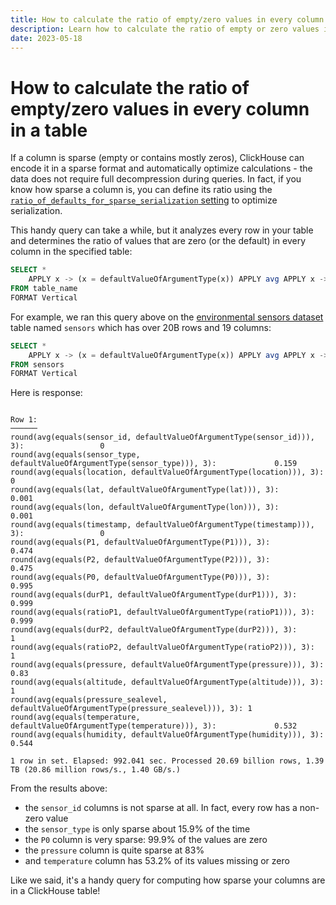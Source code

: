 ```yaml
---
title: How to calculate the ratio of empty/zero values in every column in a table
description: Learn how to calculate the ratio of empty or zero values in every column of a ClickHouse table to optimize sparse column serialization.
date: 2023-05-18
---
```


# How to calculate the ratio of empty/zero values in every column in a table

If a column is sparse (empty or contains mostly zeros), ClickHouse can encode it in a sparse format and automatically optimize calculations - the data does not require full decompression during queries. In fact, if you know how sparse a column is, you can define its ratio using the [`ratio_of_defaults_for_sparse_serialization` setting](https://clickhouse.com/docs/en/operations/settings/merge-tree-settings#ratio_of_defaults_for_sparse_serialization) to optimize serialization.

<!-- truncate -->

This handy query can take a while, but it analyzes every row in your table and determines the ratio of values that are zero (or the default) in every column in the specified table:

```sql
SELECT *
    APPLY x -> (x = defaultValueOfArgumentType(x)) APPLY avg APPLY x -> round(x, 3)
FROM table_name
FORMAT Vertical
```

For example, we ran this query above on the [environmental sensors dataset](https://clickhouse.com/docs/en/getting-started/example-datasets/environmental-sensors) table named `sensors` which has over 20B rows and 19 columns:

```sql
SELECT *
    APPLY x -> (x = defaultValueOfArgumentType(x)) APPLY avg APPLY x -> round(x, 3)
FROM sensors
FORMAT Vertical
```

Here is response:

```response

Row 1:
──────
round(avg(equals(sensor_id, defaultValueOfArgumentType(sensor_id))), 3):                 0
round(avg(equals(sensor_type, defaultValueOfArgumentType(sensor_type))), 3):             0.159
round(avg(equals(location, defaultValueOfArgumentType(location))), 3):                   0
round(avg(equals(lat, defaultValueOfArgumentType(lat))), 3):                             0.001
round(avg(equals(lon, defaultValueOfArgumentType(lon))), 3):                             0.001
round(avg(equals(timestamp, defaultValueOfArgumentType(timestamp))), 3):                 0
round(avg(equals(P1, defaultValueOfArgumentType(P1))), 3):                               0.474
round(avg(equals(P2, defaultValueOfArgumentType(P2))), 3):                               0.475
round(avg(equals(P0, defaultValueOfArgumentType(P0))), 3):                               0.995
round(avg(equals(durP1, defaultValueOfArgumentType(durP1))), 3):                         0.999
round(avg(equals(ratioP1, defaultValueOfArgumentType(ratioP1))), 3):                     0.999
round(avg(equals(durP2, defaultValueOfArgumentType(durP2))), 3):                         1
round(avg(equals(ratioP2, defaultValueOfArgumentType(ratioP2))), 3):                     1
round(avg(equals(pressure, defaultValueOfArgumentType(pressure))), 3):                   0.83
round(avg(equals(altitude, defaultValueOfArgumentType(altitude))), 3):                   1
round(avg(equals(pressure_sealevel, defaultValueOfArgumentType(pressure_sealevel))), 3): 1
round(avg(equals(temperature, defaultValueOfArgumentType(temperature))), 3):             0.532
round(avg(equals(humidity, defaultValueOfArgumentType(humidity))), 3):                   0.544

1 row in set. Elapsed: 992.041 sec. Processed 20.69 billion rows, 1.39 TB (20.86 million rows/s., 1.40 GB/s.)
```

From the results above:

- the `sensor_id` columns is not sparse at all. In fact, every row has a non-zero value
- the `sensor_type` is only sparse about 15.9% of the time
- the `P0` column is very sparse: 99.9% of the values are zero
- the `pressure` column is quite sparse at 83%
- and `temperature` column has 53.2% of its values missing or zero

Like we said, it's a handy query for computing how sparse your columns are in a ClickHouse table!
